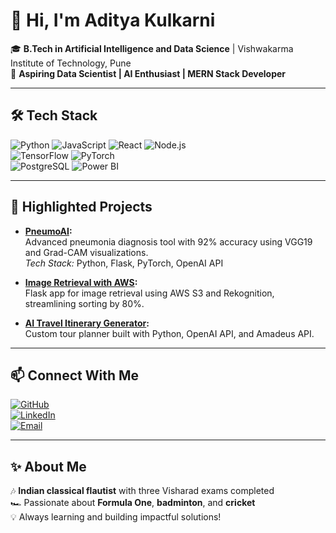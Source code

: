 # 👋 Hi, I'm **Aditya Kulkarni**  
🎓 **B.Tech in Artificial Intelligence and Data Science** | Vishwakarma Institute of Technology, Pune  
🌟 **Aspiring Data Scientist | AI Enthusiast | MERN Stack Developer**  

---

## 🛠️ **Tech Stack**
![Python](https://img.shields.io/badge/Python-3776AB?style=flat&logo=python&logoColor=white) 
![JavaScript](https://img.shields.io/badge/JavaScript-F7DF1E?style=flat&logo=javascript&logoColor=black) 
![React](https://img.shields.io/badge/React-61DAFB?style=flat&logo=react&logoColor=black) 
![Node.js](https://img.shields.io/badge/Node.js-339933?style=flat&logo=node.js&logoColor=white)  
![TensorFlow](https://img.shields.io/badge/TensorFlow-FF6F00?style=flat&logo=tensorflow&logoColor=white) 
![PyTorch](https://img.shields.io/badge/PyTorch-EE4C2C?style=flat&logo=pytorch&logoColor=white)  
![PostgreSQL](https://img.shields.io/badge/PostgreSQL-4169E1?style=flat&logo=postgresql&logoColor=white) 
![Power BI](https://img.shields.io/badge/Power_BI-F2C811?style=flat&logo=powerbi&logoColor=black)  

---

## 🚀 **Highlighted Projects**
- **[PneumoAI](https://github.com/Adityak2002/PneumoAI):**  
  Advanced pneumonia diagnosis tool with 92% accuracy using VGG19 and Grad-CAM visualizations.  
  *Tech Stack:* Python, Flask, PyTorch, OpenAI API  

- **[Image Retrieval with AWS](https://github.com/Adityak2002):**  
  Flask app for image retrieval using AWS S3 and Rekognition, streamlining sorting by 80%.  

- **[AI Travel Itinerary Generator](https://chaloontouraiitinerary.streamlit.app/):**  
  Custom tour planner built with Python, OpenAI API, and Amadeus API.  

---

## 📫 **Connect With Me**
[![GitHub](https://img.shields.io/badge/GitHub-181717?style=flat&logo=github&logoColor=white)](https://github.com/Adityak2002)  
[![LinkedIn](https://img.shields.io/badge/LinkedIn-0077B5?style=flat&logo=linkedin&logoColor=white)](https://linkedin.com/in/aditya-kulkarni-3a50a8214)  
[![Email](https://img.shields.io/badge/Email-EA4335?style=flat&logo=gmail&logoColor=white)](mailto:adityak2305@gmail.com)  

---

## ✨ **About Me**
🎶 **Indian classical flautist** with three Visharad exams completed  
🏎️ Passionate about **Formula One**, **badminton**, and **cricket**  
💡 Always learning and building impactful solutions!
